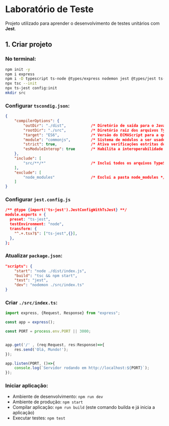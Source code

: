 # Laboratório de Teste

Projeto utilizado para aprender o desenvolvimento de testes unitários com **Jest**.

## 1. Criar projeto
### No terminal:
```bash
npm init -y
npm i express
npm i -D typescript ts-node @types/express nodemon jest @types/jest ts-jest
npx tsc --init
npx ts-jest config:init
mkdir src
```

### Configurar `tscondig.json`:
```json
{
    "compilerOptions": {
        "outDir": "./dist",           /* Diretório de saída para o JavaScript compilado */
        "rootDir": "./src",           /* Diretório raiz dos arquivos TypeScript */
        "target": "ES6",              /* Versão do ECMAScript para a qual o TypeScript será compilado */
        "module": "commonjs",         /* Sistema de módulos a ser usado */
        "strict": true,               /* Ativa verificações estritas do TypeScript */
        "esModuleInterop": true       /* Habilita a interoperabilidade com módulos ES6 */
    },
    "include": [
        "src/**/*"                    /* Inclui todos os arquivos TypeScript na pasta src */
    ],
    "exclude": [
        "node_modules"                /* Exclui a pasta node_modules */
    ]
}
```

### Configurar `jest.config.js`
```json
/** @type {import('ts-jest').JestConfigWithTsJest} **/
module.exports = {
  preset: "ts-jest",
  testEnvironment: "node",
  transform: {
    "^.+.tsx?$": ["ts-jest",{}],
  },
};
```

### Atualizar `package.json`:
```json
"scripts": {
    "start": "node ./dist/index.js",    
    "build": "tsc && npm start",        
    "test": "jest",                     
    "dev": "nodemon ./src/index.ts"     
}
```

###  Criar `./src/index.ts`:
```typescript
import express, {Request, Response} from "express";

const app = express();

const PORT = process.env.PORT || 3000;


app.get('/' , (req:Request, res:Response)=>{
    res.send('Olá, Mundo!');
});

app.listen(PORT, ()=>{
    console.log(`Servidor rodando em http://localhost:${PORT}`);
});
```

###  Iniciar aplicação:
- Ambiente de desenvolvimento: `npm run dev`
- Ambiente de produção: `npm start`
- Compilar aplicação: `npm run build` (este comando builda e já inicia a aplicação)
- Executar testes: `npm test`
